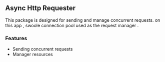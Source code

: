 ## Async Http Requester

This package is designed for sending and manage concurrent requests.
on this app , swoole connection pool used as the request manager .


### Features

- Sending concurrent requests
- Manager resources